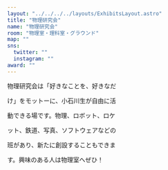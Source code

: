 ```yaml
---
layout: "../../../../layouts/ExhibitsLayout.astro"
title: "物理研究会"
name: "物理研究会"
room: "物理室・理科室・グラウンド"
map: ""
sns:
  twitter: ""
  instagram: ""
award: ""
---
```


物理研究会は「好きなことを、好きなだ

け」をモットーに、小石川生が自由に活

動できる場です。物理、ロボット、ロケ

ット、鉄道、写真、ソフトウェアなどの

班があり、新たに創設することもできま

す。興味のある人は物理室へぜひ！
